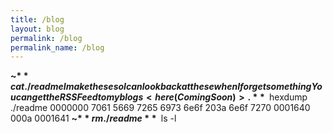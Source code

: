 ```yaml
---
title: /blog
layout: blog
permalink: /blog
permalink_name: /blog
---
```


**~$** cat ./readme
I make these so I can lookback at these when I forget something
You can get the RSS Feed to my blogs <here (Coming Soon)>.
**~$** hexdump ./readme
0000000 7061 5669 7265 6973 6e6f 203a 6e6f 7270
0001640 000a
0001641
**~$** rm ./readme
**~$** ls -l